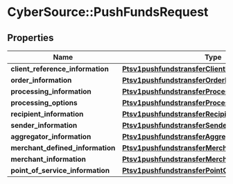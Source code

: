 # CyberSource::PushFundsRequest

## Properties
Name | Type | Description | Notes
------------ | ------------- | ------------- | -------------
**client_reference_information** | [**Ptsv1pushfundstransferClientReferenceInformation**](Ptsv1pushfundstransferClientReferenceInformation.md) |  | [optional] 
**order_information** | [**Ptsv1pushfundstransferOrderInformation**](Ptsv1pushfundstransferOrderInformation.md) |  | 
**processing_information** | [**Ptsv1pushfundstransferProcessingInformation**](Ptsv1pushfundstransferProcessingInformation.md) |  | 
**processing_options** | [**Ptsv1pushfundstransferProcessingOptions**](Ptsv1pushfundstransferProcessingOptions.md) |  | [optional] 
**recipient_information** | [**Ptsv1pushfundstransferRecipientInformation**](Ptsv1pushfundstransferRecipientInformation.md) |  | [optional] 
**sender_information** | [**Ptsv1pushfundstransferSenderInformation**](Ptsv1pushfundstransferSenderInformation.md) |  | 
**aggregator_information** | [**Ptsv1pushfundstransferAggregatorInformation**](Ptsv1pushfundstransferAggregatorInformation.md) |  | [optional] 
**merchant_defined_information** | [**Ptsv1pushfundstransferMerchantDefinedInformation**](Ptsv1pushfundstransferMerchantDefinedInformation.md) |  | [optional] 
**merchant_information** | [**Ptsv1pushfundstransferMerchantInformation**](Ptsv1pushfundstransferMerchantInformation.md) |  | [optional] 
**point_of_service_information** | [**Ptsv1pushfundstransferPointOfServiceInformation**](Ptsv1pushfundstransferPointOfServiceInformation.md) |  | [optional] 


